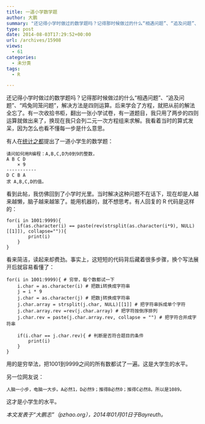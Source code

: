 ```yaml
---
title: 一道小学数学题
author: 大鹏
summary: "还记得小学时做过的数学题吗？记得那时候做过的什么“相遇问题”、“追及问题”、“鸡兔同笼问题”，解决方法是四则运算。后来学会了方程，就把从前的解法全忘了。有一次收拾书柜，翻出一张小学试卷，有一道题目，我只用了两步的四则运算就做出来了，换现在我只会列二元一次方程组来求解。我看着当时的算式发呆，因为怎么也看不懂每一步是什么意思。"
type: post
date: 2014-08-03T17:29:52+00:00
url: /archives/15908
views:
  - 61
categories:
  - 未分类
tags:
  - R

---
```

还记得小学时做过的数学题吗？记得那时候做过的什么“相遇问题”、“追及问题”、“鸡兔同笼问题”，解决方法是四则运算。后来学会了方程，就把从前的解法全忘了。有一次收拾书柜，翻出一张小学试卷，有一道题目，我只用了两步的四则运算就做出来了，换现在我只会列二元一次方程组来求解。我看着当时的算式发呆，因为怎么也看不懂每一步是什么意思。

有人在[统计之都][1]提出了一道小学生的数学题：

    请问如何用R编程：A,B,C,D为0到9的整数，
    A B C D
        × 9
    -----------
    D C B A
    求 A,B,C,D的值。
    

看到此帖，我仿佛回到了小学时光里。当时解决这种问题不在话下，现在却是人越来越懒，脑子越来越笨了。能用机器的，就不想思考。有人回复的 R 代码是这样的：

    for(i in 1001:9999){
        if(as.character(i) == paste(rev(strsplit(as.character(i*9), NULL)[[1]]), collapse="")){
            print(i)
        }
    }
    

看来简洁，读起来却费劲。事实上，这短短的代码背后藏着很多步骤，换个写法展开后就容易看懂了：

    for(i in 1001:9999){ # 穷举，每个数都试一下
        i.char = as.character(i) # 把数i转换成字符串
        j = i * 9 
        j.char = as.character(j) # 把数j转换成字符串
        j.char.array = strsplit(j.char, NULL)[[1]] # 把字符串拆成单个字符
        j.char.array.rev =rev(j.char.array) # 把字符按倒序排列
        j.char.rev = paste(j.char.array.rev, collapse = "") # 把字符合并成字符串
    
        if(i.char == j.char.rev){ # 判断是否符合题目的条件
            print(i)
        }
    }
    

用的是穷举法，把1001到9999之间的所有数都试了一遍。这是大学生的水平。

另一位网友说：

    人脑一小步，电脑一大步。A必然1，D必然9；推得B必然0；推得C必然8。所以是1089。
    

这才是小学生的水平。

_本文发表于“大鹏志”（pzhao.org），2014年01月01日于Bayreuth。_

 [1]: http://cos.name/cn/topic/109887
